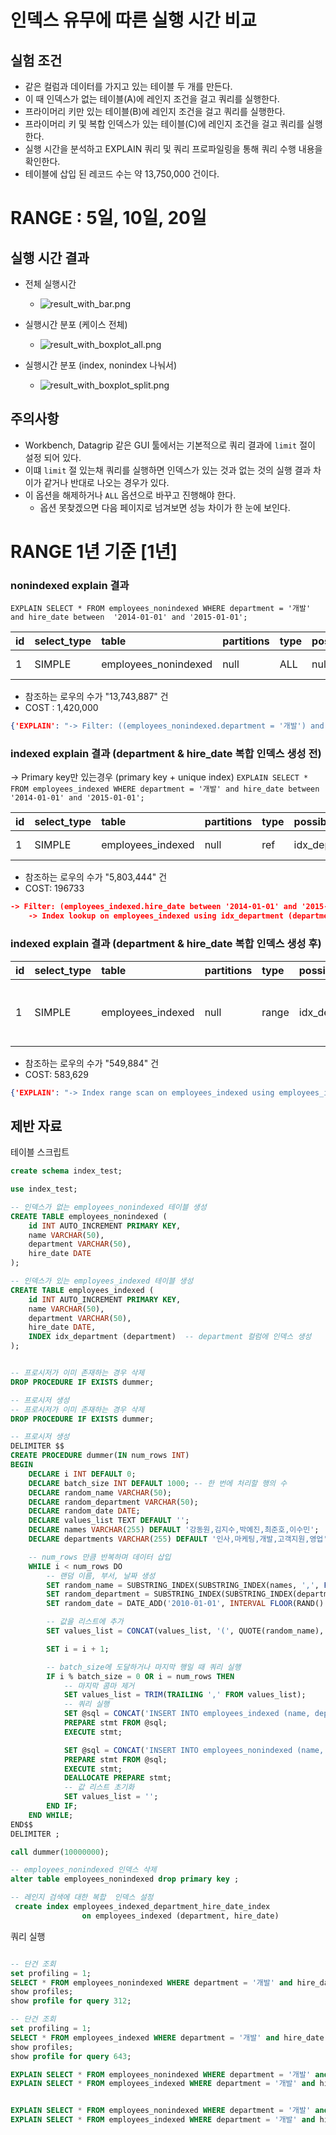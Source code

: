 # 인덱스 유무에 따른 실행 시간 비교

## 실험 조건

- 같은 컬럼과 데이터를 가지고 있는 테이블 두 개를 만든다.
- 이 때 인덱스가 없는 테이블(A)에 레인지 조건을 걸고 쿼리를 실행한다.
- 프라이머리 키만 있는 테이블(B)에  레인지 조건을 걸고 쿼리를 실행한다.
- 프라이머리 키 및 복합 인덱스가 있는 테이블(C)에  레인지 조건을 걸고 쿼리를 실행한다.
- 실행 시간을 분석하고 EXPLAIN 쿼리 및 쿼리 프로파일링을 통해 쿼리 수행 내용을 확인한다.
- 테이블에 삽입 된 레코드 수는 약 13,750,000 건이다.

# RANGE : 5일, 10일, 20일
## 실행 시간 결과

- 전체 실행시간
  - ![result_with_bar.png](result_with_bar.png)

- 실행시간 분포 (케이스 전체)
  - ![result_with_boxplot_all.png](result_with_boxplot_all.png)

- 실행시간 분포 (index, nonindex 나눠서)
  - ![result_with_boxplot_split.png](result_with_boxplot_split.png)

## 주의사항
- Workbench, Datagrip 같은 GUI 툴에서는 기본적으로 쿼리 결과에 `limit` 절이 설정 되어 있다.
- 이떄 `limit` 절 있는채 쿼리를 실행하면 인덱스가 있는 것과 없는 것의 실행 결과 차이가 같거나 반대로 나오는 경우가 있다.
- 이 옵션을 해제하거나 `ALL` 옵션으로 바꾸고 진행해야 한다.
  - 옵션 못찾겠으면 다음 페이지로 넘겨보면 성능 차이가 한 눈에 보인다.


# RANGE 1년 기준 [1년]

### nonindexed explain 결과
`EXPLAIN SELECT * FROM employees_nonindexed WHERE department = '개발' and hire_date between  '2014-01-01' and '2015-01-01';`

| id | select\_type | table | partitions | type | possible\_keys | key | key\_len | ref | rows | filtered | Extra |
| :--- | :--- | :--- | :--- | :--- | :--- | :--- | :--- | :--- | :--- | :--- | :--- |
| 1 | SIMPLE | employees\_nonindexed | null | ALL | null | null | null | null | 13743887 | 1.11 | Using where |

- 참조하는 로우의 수가 "13,743,887" 건 
- COST : 1,420,000
```json
{'EXPLAIN': "-> Filter: ((employees_nonindexed.department = '개발') and (employees_nonindexed.hire_date between '2014-01-01' and '2015-01-01'))  (cost=1.42e+6 rows=152695) (actual time=0.527..5579 rows=277134 loops=1)\n    -> Table scan on employees_nonindexed  (cost=1.42e+6 rows=13.7e+6) (actual time=0.481..4286 rows=13.8e+6 loops=1)\n"}
```


### indexed explain 결과 (department & hire_date 복합 인덱스 생성 전)
-> Primary key만 있는경우 (primary key + unique index)
`EXPLAIN SELECT * FROM employees_indexed WHERE department = '개발' and hire_date between  '2014-01-01' and '2015-01-01';`

| id | select\_type | table | partitions | type | possible\_keys | key | key\_len | ref | rows | filtered | Extra |
| :--- | :--- | :--- | :--- | :--- | :--- | :--- | :--- | :--- | :--- | :--- | :--- |
| 1 | SIMPLE | employees\_indexed | null | ref | idx\_department | idx\_department | 203 | const | 5803444 | 11.11 | Using where |

- 참조하는 로우의 수가 "5,803,444" 건
- COST: 196733
```json
-> Filter: (employees_indexed.hire_date between '2014-01-01' and '2015-01-01')  (cost=196733 rows=644763) (actual time=0.257..4191 rows=277159 loops=1)
    -> Index lookup on employees_indexed using idx_department (department='개발')  (cost=196733 rows=5.8e+6) (actual time=0.243..3730 rows=2.76e+6 loops=1)
```

### indexed explain 결과 (department & hire_date 복합 인덱스 생성 후)

| id | select\_type | table | partitions | type | possible\_keys | key | key\_len | ref | rows | filtered | Extra |
| :--- | :--- | :--- | :--- | :--- | :--- | :--- | :--- | :--- | :--- | :--- | :--- |
| 1 | SIMPLE | employees\_indexed | null | range | idx\_department,employees\_indexed\_department\_hire\_date\_index | employees\_indexed\_department\_hire\_date\_index | 207 | null | 549884 | 100 | Using index condition; Using MRR |

- 참조하는 로우의 수가 "549,884" 건
- COST: 583,629

```json
{'EXPLAIN': "-> Index range scan on employees_indexed using employees_indexed_department_hire_date_index over (department = '개발' AND '2014-01-01' <= hire_date <= '2015-01-01'), with index condition: ((employees_indexed.department = '개발') and (employees_indexed.hire_date between '2014-01-01' and '2015-01-01'))  (cost=583629 rows=549884) (actual time=38.6..8116 rows=277159 loops=1)\n"}
```


## 제반 자료

테이블 스크립트
```sql
create schema index_test;

use index_test;

-- 인덱스가 없는 employees_nonindexed 테이블 생성
CREATE TABLE employees_nonindexed (
    id INT AUTO_INCREMENT PRIMARY KEY,
    name VARCHAR(50),
    department VARCHAR(50),
    hire_date DATE
);

-- 인덱스가 있는 employees_indexed 테이블 생성
CREATE TABLE employees_indexed (
    id INT AUTO_INCREMENT PRIMARY KEY,
    name VARCHAR(50),
    department VARCHAR(50),
    hire_date DATE,
    INDEX idx_department (department)  -- department 컬럼에 인덱스 생성
);


-- 프로시저가 이미 존재하는 경우 삭제
DROP PROCEDURE IF EXISTS dummer;

-- 프로시저 생성
-- 프로시저가 이미 존재하는 경우 삭제
DROP PROCEDURE IF EXISTS dummer;

-- 프로시저 생성
DELIMITER $$
CREATE PROCEDURE dummer(IN num_rows INT)
BEGIN
    DECLARE i INT DEFAULT 0;
    DECLARE batch_size INT DEFAULT 1000; -- 한 번에 처리할 행의 수
    DECLARE random_name VARCHAR(50);
    DECLARE random_department VARCHAR(50);
    DECLARE random_date DATE;
    DECLARE values_list TEXT DEFAULT '';
    DECLARE names VARCHAR(255) DEFAULT '강동원,김지수,박예진,최준호,이수민';
    DECLARE departments VARCHAR(255) DEFAULT '인사,마케팅,개발,고객지원,영업';

    -- num_rows 만큼 반복하며 데이터 삽입
    WHILE i < num_rows DO
        -- 랜덤 이름, 부서, 날짜 생성
        SET random_name = SUBSTRING_INDEX(SUBSTRING_INDEX(names, ',', FLOOR(1 + RAND() * 5)), ',', -1);
        SET random_department = SUBSTRING_INDEX(SUBSTRING_INDEX(departments, ',', FLOOR(1 + RAND() * 5)), ',', -1);
        SET random_date = DATE_ADD('2010-01-01', INTERVAL FLOOR(RAND() * 3653) DAY);

        -- 값을 리스트에 추가
        SET values_list = CONCAT(values_list, '(', QUOTE(random_name), ',', QUOTE(random_department), ',', QUOTE(random_date), '),');

        SET i = i + 1;

        -- batch_size에 도달하거나 마지막 행일 때 쿼리 실행
        IF i % batch_size = 0 OR i = num_rows THEN
            -- 마지막 콤마 제거
            SET values_list = TRIM(TRAILING ',' FROM values_list);
            -- 쿼리 실행
            SET @sql = CONCAT('INSERT INTO employees_indexed (name, department, hire_date) VALUES ', values_list);
            PREPARE stmt FROM @sql;
            EXECUTE stmt;

            SET @sql = CONCAT('INSERT INTO employees_nonindexed (name, department, hire_date) VALUES ', values_list);
            PREPARE stmt FROM @sql;
            EXECUTE stmt;
            DEALLOCATE PREPARE stmt;
            -- 값 리스트 초기화
            SET values_list = '';
        END IF;
    END WHILE;
END$$
DELIMITER ;

call dummer(10000000);

-- employees_nonindexed 인덱스 삭제
alter table employees_nonindexed drop primary key ;

-- 레인지 검색에 대한 복합  인덱스 설정
 create index employees_indexed_department_hire_date_index
                on employees_indexed (department, hire_date)

```

쿼리 실행
```sql

-- 단건 조회
set profiling = 1;
SELECT * FROM employees_nonindexed WHERE department = '개발' and hire_date between  '2014-01-01' and '2015-01-01';
show profiles;
show profile for query 312;

-- 단건 조회
set profiling = 1;
SELECT * FROM employees_indexed WHERE department = '개발' and hire_date between  '2014-01-01' and '2015-01-01';
show profiles;
show profile for query 643;

EXPLAIN SELECT * FROM employees_nonindexed WHERE department = '개발' and hire_date between  '2014-01-01' and '2015-01-01';
EXPLAIN SELECT * FROM employees_indexed WHERE department = '개발' and hire_date between  '2014-01-01' and '2015-01-01';


EXPLAIN SELECT * FROM employees_nonindexed WHERE department = '개발' and hire_date between  '2014-01-01' and '2015-01-01';
EXPLAIN SELECT * FROM employees_indexed WHERE department = '개발' and hire_date between  '2014-01-01' and '2015-01-01';


```

